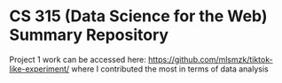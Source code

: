 # CS 315 (Data Science for the Web) Summary Repository

Project 1 work can be accessed here: https://github.com/mlsmzk/tiktok-like-experiment/
where I contributed the most in terms of data analysis
